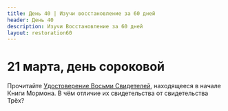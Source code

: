 ```yaml
---
title: Дeнь 40 | Изучи восстановление за 60 дней
header: День 40
description: Изучи Восстановление за 60 дней
layout: restoration60
---
```


# 21 марта, день сороковой

Прочитайте [Удостоверение Восьми Свидетелей](https://www.churchofjesuschrist.org/study/scriptures/bofm/eight?lang=rus), находящееся в начале Книги Мормона. В чём отличие их свидетельства от свидетельства Трёх?